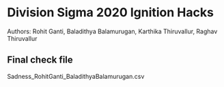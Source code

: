 # Division Sigma 2020 Ignition Hacks
Authors: Rohit Ganti, Baladithya Balamurugan, Karthika Thiruvallur, Raghav Thiruvallur

## Final check file
Sadness_RohitGanti_BaladithyaBalamurugan.csv
